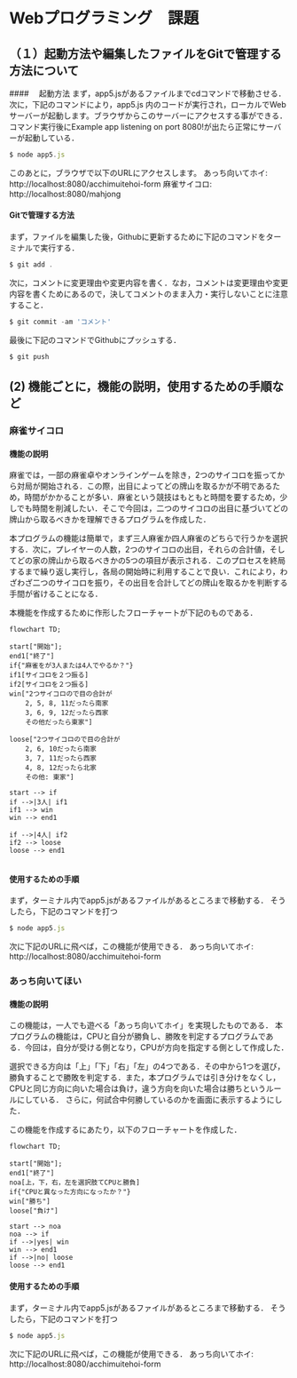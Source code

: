 # Webプログラミング　課題

## （１）起動方法や編集したファイルをGitで管理する方法について
####　 起動方法
まず，app5.jsがあるファイルまでcdコマンドで移動させる．
次に，下記のコマンドにより，app5.js 内のコードが実行され，ローカルでWebサーバーが起動します。ブラウザからこのサーバーにアクセスする事ができる．
コマンド実行後にExample app listening on port 8080!が出たら正常にサーバーが起動している．
```javascript
$ node app5.js
```
このあとに，ブラウザで以下のURLにアクセスします。
あっち向いてホイ: http://localhost:8080/acchimuitehoi-form
麻雀サイコロ: http://localhost:8080/mahjong

#### Gitで管理する方法
まず，ファイルを編集した後，Githubに更新するために下記のコマンドをターミナルで実行する．
```javascript
$ git add .
```
次に，コメントに変更理由や変更内容を書く．なお，コメントは変更理由や変更内容を書くためにあるので，決してコメントのまま入力・実行しないことに注意すること．
```javascript
$ git commit -am 'コメント'
```
最後に下記のコマンドでGithubにプッシュする．
```javascript
$ git push
```

## (2) 機能ごとに，機能の説明，使用するための手順など
### 麻雀サイコロ
#### 機能の説明
麻雀では，一部の麻雀卓やオンラインゲームを除き，2つのサイコロを振ってから対局が開始される．この際，出目によってどの牌山を取るかが不明であるため，時間がかかることが多い．麻雀という競技はもともと時間を要するため，少しでも時間を削減したい．そこで今回は，二つのサイコロの出目に基づいてどの牌山から取るべきかを理解できるプログラムを作成した．

本プログラムの機能は簡単で，まず三人麻雀か四人麻雀のどちらで行うかを選択する．次に，プレイヤーの人数，2つのサイコロの出目，それらの合計値，そしてどの家の牌山から取るべきかの5つの項目が表示される．このプロセスを終局するまで繰り返し実行し，各局の開始時に利用することで良い．これにより，わざわざ二つのサイコロを振り，その出目を合計してどの牌山を取るかを判断する手間が省けることになる．

本機能を作成するために作形したフローチャートが下記のものである．
```mermaid
flowchart TD;

start["開始"];
end1["終了"]
if{"麻雀をが3人または4人でやるか？"}
if1[サイコロを２つ振る]
if2[サイコロを２つ振る]
win["2つサイコロので目の合計が
    2, 5, 8, 11だったら南家
    3, 6, 9, 12だったら西家
    その他だったら東家"]

loose["2つサイコロので目の合計が
    2, 6, 10だったら南家
    3, 7, 11だったら西家
    4, 8, 12だったら北家
    その他: 東家"]

start --> if
if -->|3人| if1
if1 --> win
win --> end1

if -->|4人| if2
if2 --> loose
loose --> end1


```

#### 使用するための手順
まず，ターミナル内でapp5.jsがあるファイルがあるところまで移動する．
そうしたら，下記のコマンドを打つ
```javascript
$ node app5.js
```
次に下記のURLに飛べば，この機能が使用できる．
あっち向いてホイ: http://localhost:8080/acchimuitehoi-form


### あっち向いてほい
#### 機能の説明
この機能は，一人でも遊べる「あっち向いてホイ」を実現したものである．
本プログラムの機能は，CPUと自分が勝負し、勝敗を判定するプログラムである．今回は，自分が受ける側となり，CPUが方向を指定する側として作成した．

選択できる方向は「上」「下」「右」「左」の4つである．その中から1つを選び，勝負することで勝敗を判定する．また，本プログラムでは引き分けをなくし，CPUと同じ方向に向いた場合は負け，違う方向を向いた場合は勝ちというルールにしている．
さらに，何試合中何勝しているのかを画面に表示するようにした．

この機能を作成するにあたり，以下のフローチャートを作成した．
```mermaid
flowchart TD;

start["開始"];
end1["終了"]
noa[上，下，右，左を選択肢てCPUと勝負]
if{"CPUと異なった方向になったか？"}
win["勝ち"]
loose["負け"]

start --> noa
noa --> if
if -->|yes| win
win --> end1
if -->|no| loose
loose --> end1
```
#### 使用するための手順
まず，ターミナル内でapp5.jsがあるファイルがあるところまで移動する．
そうしたら，下記のコマンドを打つ
```javascript
$ node app5.js
```
次に下記のURLに飛べば，この機能が使用できる．
あっち向いてホイ: http://localhost:8080/acchimuitehoi-form
